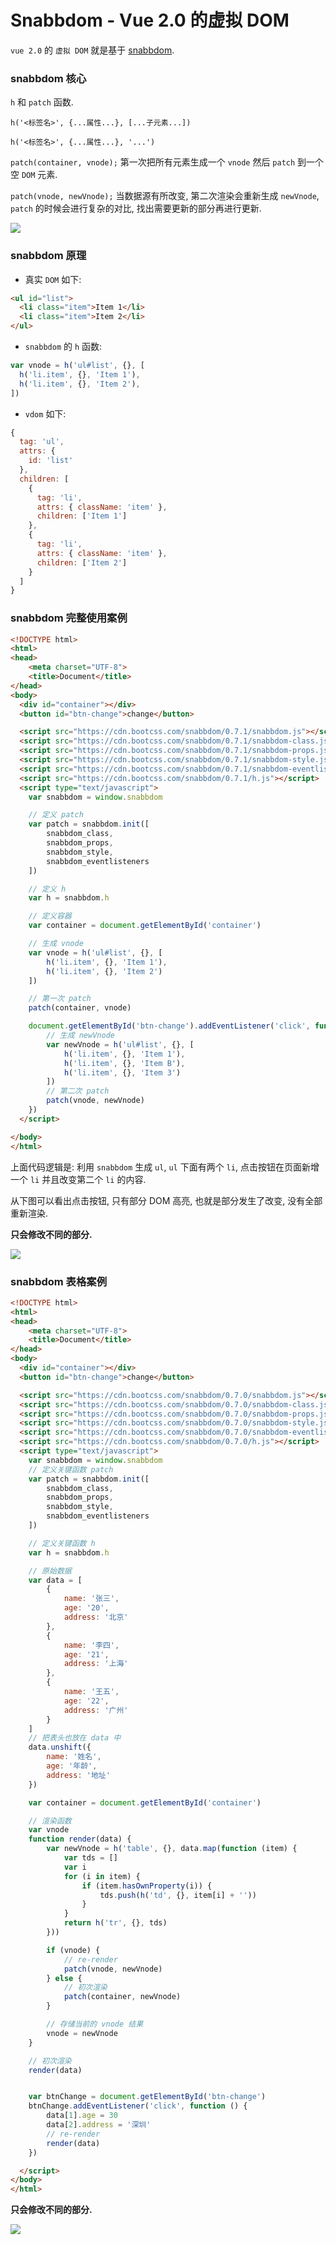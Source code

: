 # Snabbdom - Vue 2.0 的虚拟 DOM

`vue 2.0` 的 `虚拟 DOM` 就是基于 [snabbdom](https://github.com/snabbdom/snabbdom).

### snabbdom 核心

`h` 和 `patch` 函数.

`h('<标签名>', {...属性...}, [...子元素...])`

`h('<标签名>', {...属性...}, '...')`

`patch(container, vnode);` 第一次把所有元素生成一个 `vnode` 然后 `patch` 到一个空 `DOM` 元素.

`patch(vnode, newVnode);` 当数据源有所改变, 第二次渲染会重新生成 `newVnode`, `patch` 的时候会进行复杂的对比, 找出需要更新的部分再进行更新.

![](./media/snabbdom-core.png)

### snabbdom 原理

- 真实 `DOM` 如下:

```html
<ul id="list">
  <li class="item">Item 1</li>
  <li class="item">Item 2</li>
</ul>
```

- `snabbdom` 的  `h` 函数:

```js
var vnode = h('ul#list', {}, [
  h('li.item', {}, 'Item 1'),
  h('li.item', {}, 'Item 2'),
])
```

- `vdom` 如下:

```js
{
  tag: 'ul',
  attrs: {
    id: 'list'
  },
  children: [
    {
      tag: 'li',
      attrs: { className: 'item' },
      children: ['Item 1']
    },
    {
      tag: 'li',
      attrs: { className: 'item' },
      children: ['Item 2']
    }
  ]
}
```

### snabbdom 完整使用案例

```html
<!DOCTYPE html>
<html>
<head>
    <meta charset="UTF-8">
    <title>Document</title>
</head>
<body>
  <div id="container"></div>
  <button id="btn-change">change</button>

  <script src="https://cdn.bootcss.com/snabbdom/0.7.1/snabbdom.js"></script>
  <script src="https://cdn.bootcss.com/snabbdom/0.7.1/snabbdom-class.js"></script>
  <script src="https://cdn.bootcss.com/snabbdom/0.7.1/snabbdom-props.js"></script>
  <script src="https://cdn.bootcss.com/snabbdom/0.7.1/snabbdom-style.js"></script>
  <script src="https://cdn.bootcss.com/snabbdom/0.7.1/snabbdom-eventlisteners.js"></script>
  <script src="https://cdn.bootcss.com/snabbdom/0.7.1/h.js"></script>
  <script type="text/javascript">
    var snabbdom = window.snabbdom

    // 定义 patch
    var patch = snabbdom.init([
        snabbdom_class,
        snabbdom_props,
        snabbdom_style,
        snabbdom_eventlisteners
    ])

    // 定义 h
    var h = snabbdom.h

    // 定义容器
    var container = document.getElementById('container')

    // 生成 vnode
    var vnode = h('ul#list', {}, [
        h('li.item', {}, 'Item 1'),
        h('li.item', {}, 'Item 2')
    ])

    // 第一次 patch
    patch(container, vnode)

    document.getElementById('btn-change').addEventListener('click', function () {
        // 生成 newVnode
        var newVnode = h('ul#list', {}, [
            h('li.item', {}, 'Item 1'),
            h('li.item', {}, 'Item B'),
            h('li.item', {}, 'Item 3')
        ])
        // 第二次 patch
        patch(vnode, newVnode)
    })
  </script>

</body>
</html>
```

上面代码逻辑是: 利用 `snabbdom` 生成 `ul`, `ul` 下面有两个 `li`, 点击按钮在页面新增一个 `li` 并且改变第二个 `li` 的内容.

从下图可以看出点击按钮, 只有部分 DOM 高亮, 也就是部分发生了改变, 没有全部重新渲染.

**只会修改不同的部分.**

![](./media/snabbdom-tutorial.png)

### snabbdom 表格案例

```html
<!DOCTYPE html>
<html>
<head>
    <meta charset="UTF-8">
    <title>Document</title>
</head>
<body>
  <div id="container"></div>
  <button id="btn-change">change</button>

  <script src="https://cdn.bootcss.com/snabbdom/0.7.0/snabbdom.js"></script>
  <script src="https://cdn.bootcss.com/snabbdom/0.7.0/snabbdom-class.js"></script>
  <script src="https://cdn.bootcss.com/snabbdom/0.7.0/snabbdom-props.js"></script>
  <script src="https://cdn.bootcss.com/snabbdom/0.7.0/snabbdom-style.js"></script>
  <script src="https://cdn.bootcss.com/snabbdom/0.7.0/snabbdom-eventlisteners.js"></script>
  <script src="https://cdn.bootcss.com/snabbdom/0.7.0/h.js"></script>
  <script type="text/javascript">
    var snabbdom = window.snabbdom
    // 定义关键函数 patch
    var patch = snabbdom.init([
        snabbdom_class,
        snabbdom_props,
        snabbdom_style,
        snabbdom_eventlisteners
    ])

    // 定义关键函数 h
    var h = snabbdom.h

    // 原始数据
    var data = [
        {
            name: '张三',
            age: '20',
            address: '北京'
        },
        {
            name: '李四',
            age: '21',
            address: '上海'
        },
        {
            name: '王五',
            age: '22',
            address: '广州'
        }
    ]
    // 把表头也放在 data 中
    data.unshift({
        name: '姓名',
        age: '年龄',
        address: '地址'
    })

    var container = document.getElementById('container')

    // 渲染函数
    var vnode
    function render(data) {
        var newVnode = h('table', {}, data.map(function (item) {
            var tds = []
            var i
            for (i in item) {
                if (item.hasOwnProperty(i)) {
                    tds.push(h('td', {}, item[i] + ''))
                }
            }
            return h('tr', {}, tds)
        }))

        if (vnode) {
            // re-render
            patch(vnode, newVnode)
        } else {
            // 初次渲染
            patch(container, newVnode)
        }

        // 存储当前的 vnode 结果
        vnode = newVnode
    }

    // 初次渲染
    render(data)


    var btnChange = document.getElementById('btn-change')
    btnChange.addEventListener('click', function () {
        data[1].age = 30
        data[2].address = '深圳'
        // re-render
        render(data)
    })

  </script>
</body>
</html>
```

**只会修改不同的部分.**

![](./media/snabbdom-table.png)